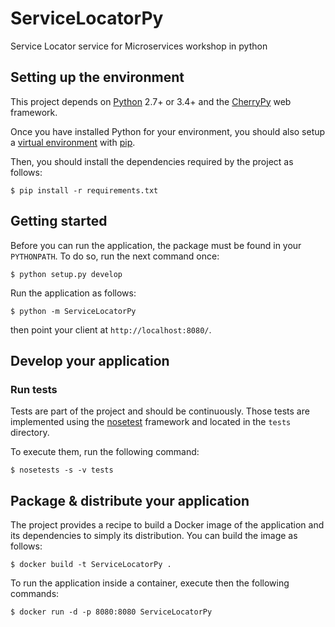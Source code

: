 # ServiceLocatorPy

Service Locator service for Microservices workshop in python

## Setting up the environment

This project depends on [Python](https://www.python.org/) 2.7+ or 3.4+
and the [CherryPy](http://cherrypy.org/) web framework.

Once you have installed Python for your environment, you
should also setup a [virtual environment](https://virtualenv.pypa.io/en/stable/)
with [pip](https://pip.pypa.io/en/stable/installing/).

Then, you should install the dependencies required by
the project as follows:

```
$ pip install -r requirements.txt
```

## Getting started

Before you can run the application, the package must be found
in your `PYTHONPATH`. To do so, run the next command once:

```
$ python setup.py develop
```

Run the application as follows:

```
$ python -m ServiceLocatorPy
```

then point your client at `http://localhost:8080/`.

## Develop your application

### Run tests

Tests are part of the project and should be continuously. Those
tests are implemented using the [nosetest](http://nose.readthedocs.io/en/latest/)
framework and located in the `tests` directory.

To execute them, run the following command:

```
$ nosetests -s -v tests
```

## Package & distribute your application

The project provides a recipe to build a Docker
image of the application and its dependencies to
simply its distribution. You can build the image
as follows:

```
$ docker build -t ServiceLocatorPy .
```

To run the application inside a container, execute then
the following commands:

```
$ docker run -d -p 8080:8080 ServiceLocatorPy
```
